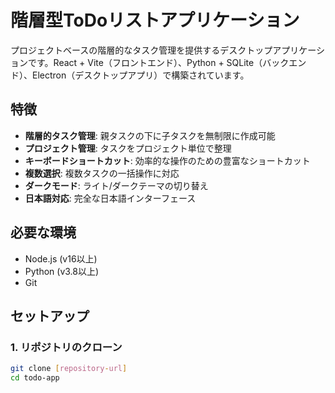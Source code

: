 # 階層型ToDoリストアプリケーション

プロジェクトベースの階層的なタスク管理を提供するデスクトップアプリケーションです。React + Vite（フロントエンド）、Python + SQLite（バックエンド）、Electron（デスクトップアプリ）で構築されています。

## 特徴

- **階層的タスク管理**: 親タスクの下に子タスクを無制限に作成可能
- **プロジェクト管理**: タスクをプロジェクト単位で整理
- **キーボードショートカット**: 効率的な操作のための豊富なショートカット
- **複数選択**: 複数タスクの一括操作に対応
- **ダークモード**: ライト/ダークテーマの切り替え
- **日本語対応**: 完全な日本語インターフェース

## 必要な環境

- Node.js (v16以上)
- Python (v3.8以上)
- Git

## セットアップ

### 1. リポジトリのクローン

```bash
git clone [repository-url]
cd todo-app